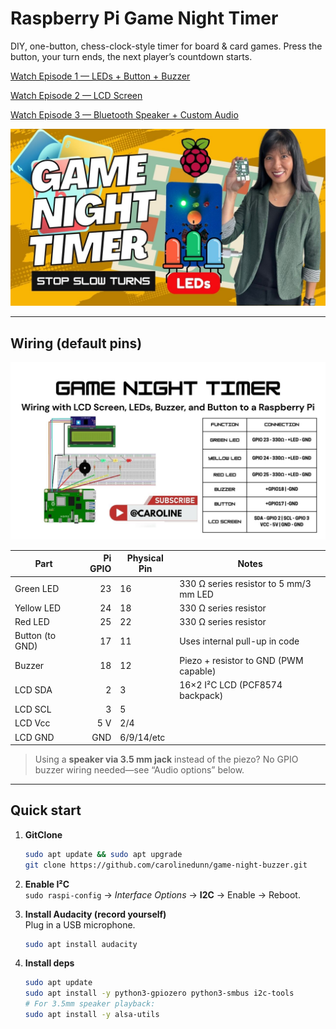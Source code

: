 # Raspberry Pi Game Night Timer

DIY, one-button, chess-clock-style timer for board & card games. Press the button, your turn ends, the next player’s countdown starts.

[Watch Episode 1 — LEDs + Button + Buzzer](https://youtu.be/0G3-ISume2o)

[Watch Episode 2 — LCD Screen](https://youtu.be/WSQV_xoQzLM)

[Watch Episode 3 — Bluetooth Speaker + Custom Audio](https://youtu.be/rIc2U7KOW9k)

[![Watch: Episode 1 — LEDs + Button + Buzzer](thumbnails/LEDs.jpg)](https://youtu.be/0G3-ISume2o)

---

## Wiring (default pins)

<img src="wiring/LCD screen.jpg" alt="Wiring diagram: LEDs, button, buzzer" width="720"/>

| Part            | Pi GPIO | Physical Pin | Notes                                 |
|-----------------|--------:|--------------|----------------------------------------|
| Green LED       |   23    | 16           | 330 Ω series resistor to 5 mm/3 mm LED |
| Yellow LED      |   24    | 18           | 330 Ω series resistor                  |
| Red LED         |   25    | 22           | 330 Ω series resistor                  |
| Button (to GND) |   17    | 11           | Uses internal pull-up in code          |
| Buzzer          |   18    | 12           | Piezo + resistor to GND (PWM capable)  |
| LCD SDA         |    2    | 3            | 16×2 I²C LCD (PCF8574 backpack)        |
| LCD SCL         |    3    | 5            |                                        |
| LCD Vcc         |   5 V   | 2/4          |                                        |
| LCD GND         |   GND   | 6/9/14/etc   |                                        |

> Using a **speaker via 3.5 mm jack** instead of the piezo? No GPIO buzzer wiring needed—see “Audio options” below.

---

## Quick start

1. **GitClone**
   ```bash
   sudo apt update && sudo apt upgrade
   git clone https://github.com/carolinedunn/game-night-buzzer.git

3. **Enable I²C**  
   `sudo raspi-config` → *Interface Options* → **I2C** → Enable → Reboot.

4. **Install Audacity (record yourself)**
   <br>Plug in a USB microphone.
   ```bash
   sudo apt install audacity

6. **Install deps**
   ```bash
   sudo apt update
   sudo apt install -y python3-gpiozero python3-smbus i2c-tools
   # For 3.5mm speaker playback:
   sudo apt install -y alsa-utils
